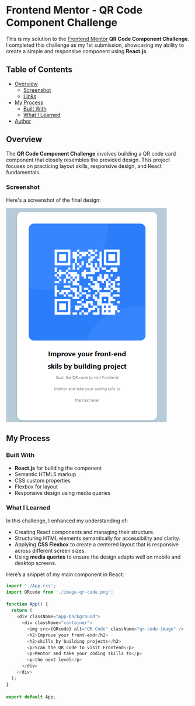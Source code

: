 # Frontend Mentor - QR Code Component Challenge

This is my solution to the [Frontend Mentor](https://www.frontendmentor.io) **QR Code Component Challenge**. I completed this challenge as my 1st submission, showcasing my ability to create a simple and responsive component using **React.js**.

## Table of Contents

- [Overview](#overview)
  - [Screenshot](#screenshot)
  - [Links](#links)
- [My Process](#my-process)
  - [Built With](#built-with)
  - [What I Learned](#what-i-learned)
- [Author](#author)

## Overview

The **QR Code Component Challenge** involves building a QR code card component that closely resembles the provided design. This project focuses on practicing layout skills, responsive design, and React fundamentals.

### Screenshot

Here's a screenshot of the final design:

![QR Code Component Screenshot](./src/images/Screenshot%202024-10-17%20004802.png)

## My Process

### Built With

- **React.js** for building the component
- Semantic HTML5 markup
- CSS custom properties
- Flexbox for layout
- Responsive design using media queries

### What I Learned

In this challenge, I enhanced my understanding of:
- Creating React components and managing their structure.
- Structuring HTML elements semantically for accessibility and clarity.
- Applying **CSS Flexbox** to create a centered layout that is responsive across different screen sizes.
- Using **media queries** to ensure the design adapts well on mobile and desktop screens.

Here’s a snippet of my main component in React:

```javascript
import './App.css';
import QRcode from './image-qr-code.png';

function App() {
  return (
    <div className="App-background">
      <div className="container">
        <img src={QRcode} alt="QR Code" className="qr-code-image" />    
        <h2>Improve your front-end</h2> 
        <h2>skills by building projects</h2>
        <p>Scan the QR code to visit Frontend</p>
        <p>Mentor and take your coding skills to</p>
        <p>the next level</p>
      </div>
    </div>
  );
}

export default App;
